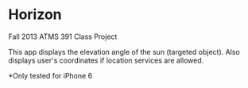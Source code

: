 # Horizon
Fall 2013 ATMS 391 Class Project

This app displays the elevation angle of the sun (targeted object).
Also displays user's coordinates if location services are allowed.

*Only tested for iPhone 6
